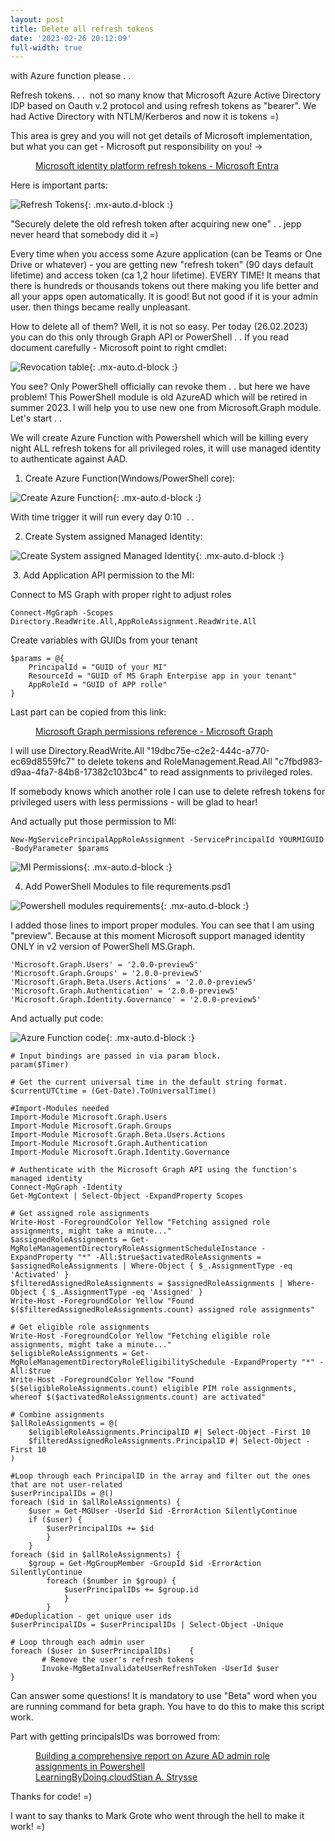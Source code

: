 ```yaml
---
layout: post
title: Delete all refresh tokens
date: '2023-02-26 20:12:09'
full-width: true
---
```


with Azure function please . .

Refresh tokens. . . &nbsp;not so many know that Microsoft Azure Active Directory IDP based on Oauth v.2 protocol and using refresh tokens as "bearer". We had Active Directory with NTLM/Kerberos and now it is tokens =)

This area is grey and you will not get details of Microsoft implementation, but what you can get - Microsoft put responsibility on you! -\>

<figure class="kg-card kg-bookmark-card"><a class="kg-bookmark-container" href="https://learn.microsoft.com/en-us/azure/active-directory/develop/refresh-tokens"><div class="kg-bookmark-content">
<div class="kg-bookmark-title">Microsoft identity platform refresh tokens - Microsoft Entra</div>
</div>
</a></figure>

Here is important parts:

![Refresh Tokens](../images/02/image.png){: .mx-auto.d-block :}

"Securely delete the old refresh token after acquiring new one" . . jepp never heard that somebody did it =)

Every time when you access some Azure application (can be Teams or One Drive or whatever) - you are getting new "refresh token" (90 days default lifetime) and access token (ca 1,2 hour lifetime). EVERY TIME! It means that there is hundreds or thousands tokens out there making you life better and all your apps open automatically. It is good! But not good if it is your admin user. then things became really unpleasant.

How to delete all of them? Well, it is not so easy. Per today (26.02.2023) you can do this only through Graph API or PowerShell . . If you read document carefully - Microsoft point to right cmdlet:

![Revocation table](../images/02/image-1.png){: .mx-auto.d-block :}

You see? Only PowerShell officially can revoke them . . but here we have problem! This PowerShell module is old AzureAD which will be retired in summer 2023. I will help you to use new one from Microsoft.Graph module. Let's start . .

We will create Azure Function with Powershell which will be killing every night ALL refresh tokens for all privileged roles, it will use managed identity to authenticate against AAD.

1. Create Azure Function(Windows/PowerShell core):

![Create Azure Function](../images/02/image-2.png){: .mx-auto.d-block :}

With time trigger it will run every day 0:10 &nbsp;. .

2. Create System assigned Managed Identity:

![Create System assigned Managed Identity](../images/02/image-3.png){: .mx-auto.d-block :}

&nbsp;3. Add Application API permission to the MI:

Connect to MS Graph with proper right to adjust roles

<!--kg-card-begin: markdown-->

`Connect-MgGraph -Scopes Directory.ReadWrite.All,AppRoleAssignment.ReadWrite.All`

<!--kg-card-end: markdown-->

Create variables with GUIDs from your tenant

<!--kg-card-begin: markdown-->

    $params = @{ 
        PrincipalId = "GUID of your MI"
        ResourceId = "GUID of MS Graph Enterpise app in your tenant"
        AppRoleId = "GUID of APP rolle"
    }

<!--kg-card-end: markdown-->

Last part can be copied from this link:

<figure class="kg-card kg-bookmark-card"><a class="kg-bookmark-container" href="https://learn.microsoft.com/en-us/graph/permissions-reference"><div class="kg-bookmark-content">
<div class="kg-bookmark-title">Microsoft Graph permissions reference - Microsoft Graph</div>
</div>
</a></figure>

I will use Directory.ReadWrite.All "19dbc75e-c2e2-444c-a770-ec69d8559fc7" to delete tokens and RoleManagement.Read.All "c7fbd983-d9aa-4fa7-84b8-17382c103bc4" to read assignments to privileged roles.

If somebody knows which another role I can use to delete refresh tokens for privileged users with less permissions - will be glad to hear!

And actually put those permission to MI:

<!--kg-card-begin: markdown-->

`New-MgServicePrincipalAppRoleAssignment -ServicePrincipalId YOURMIGUID -BodyParameter $params`

<!--kg-card-end: markdown-->

![MI Permissions](../images/02/image-4.png){: .mx-auto.d-block :}

4. Add PowerShell Modules to file requrements.psd1

![Powershell modules requirements](../images/02/image-5.png){: .mx-auto.d-block :}

I added those lines to import proper modules. You can see that I am using "preview". Because at this moment Microsoft support managed identity ONLY in v2 version of PowerShell MS.Graph.

<!--kg-card-begin: markdown-->

    'Microsoft.Graph.Users' = '2.0.0-preview5'
    'Microsoft.Graph.Groups' = '2.0.0-preview5'
    'Microsoft.Graph.Beta.Users.Actions' = '2.0.0-preview5'
    'Microsoft.Graph.Authentication' = '2.0.0-preview5'
    'Microsoft.Graph.Identity.Governance' = '2.0.0-preview5'

<!--kg-card-end: markdown-->

And actually put code:



![Azure Function code](../images/02/image-6.png){: .mx-auto.d-block :}

<!--kg-card-begin: markdown-->

    # Input bindings are passed in via param block.
    param($Timer)
    
    # Get the current universal time in the default string format.
    $currentUTCtime = (Get-Date).ToUniversalTime()
    
    #Import-Modules needed
    Import-Module Microsoft.Graph.Users
    Import-Module Microsoft.Graph.Groups
    Import-Module Microsoft.Graph.Beta.Users.Actions
    Import-Module Microsoft.Graph.Authentication
    Import-Module Microsoft.Graph.Identity.Governance
    
    # Authenticate with the Microsoft Graph API using the function's managed identity
    Connect-MgGraph -Identity
    Get-MgContext | Select-Object -ExpandProperty Scopes
    
    # Get assigned role assignments
    Write-Host -ForegroundColor Yellow "Fetching assigned role assignments, might take a minute..."
    $assignedRoleAssignments = Get-MgRoleManagementDirectoryRoleAssignmentScheduleInstance -ExpandProperty "*" -All:$true$activatedRoleAssignments = $assignedRoleAssignments | Where-Object { $_.AssignmentType -eq 'Activated' }
    $filteredAssignedRoleAssignments = $assignedRoleAssignments | Where-Object { $_.AssignmentType -eq 'Assigned' }
    Write-Host -ForegroundColor Yellow "Found $($filteredAssignedRoleAssignments.count) assigned role assignments"
    
    # Get eligible role assignments
    Write-Host -ForegroundColor Yellow "Fetching eligible role assignments, might take a minute..."
    $eligibleRoleAssignments = Get-MgRoleManagementDirectoryRoleEligibilitySchedule -ExpandProperty "*" -All:$true
    Write-Host -ForegroundColor Yellow "Found $($eligibleRoleAssignments.count) eligible PIM role assignments, whereof $($activatedRoleAssignments.count) are activated"
    
    # Combine assignments
    $allRoleAssignments = @(
    	$eligibleRoleAssignments.PrincipalID #| Select-Object -First 10
    	$filteredAssignedRoleAssignments.PrincipalID #| Select-Object -First 10
    )
    
    #Loop through each PrincipalID in the array and filter out the ones that are not user-related
    $userPrincipalIDs = @()
    foreach ($id in $allRoleAssignments) {
    	$user = Get-MGUser -UserId $id -ErrorAction SilentlyContinue
    	if ($user) {
    		$userPrincipalIDs += $id
    		}
    	}
    foreach ($id in $allRoleAssignments) {
    	$group = Get-MgGroupMember -GroupId $id -ErrorAction SilentlyContinue
    		foreach ($number in $group) {
    			$userPrincipalIDs += $group.id
    			}
    		}
    #Deduplication - get unique user ids
    $userPrincipalIDs = $userPrincipalIDs | Select-Object -Unique    
    
    # Loop through each admin user    
    foreach ($user in $userPrincipalIDs)    { 
           # Remove the user's refresh tokens
           Invoke-MgBetaInvalidateUserRefreshToken -UserId $user    
    }

<!--kg-card-end: markdown-->

Can answer some questions! It is mandatory to use "Beta" word when you are running command for beta graph. You have to do this to make this script work.

Part with getting principalsIDs was borrowed from:

<figure class="kg-card kg-bookmark-card"><a class="kg-bookmark-container" href="https://learningbydoing.cloud/blog/building-a-comprehensive-report-on-azure-ad-admin-role-assignments/"><div class="kg-bookmark-content">
<div class="kg-bookmark-title">Building a comprehensive report on Azure AD admin role assignments in Powershell</div>
<div class="kg-bookmark-metadata">
<span class="kg-bookmark-author">LearningByDoing.cloud</span><span class="kg-bookmark-publisher">Stian A. Strysse</span>
</div>
</div>
</a></figure>

Thanks for code! =)

I want to say thanks to Mark Grote who went through the hell to make it work! =)

